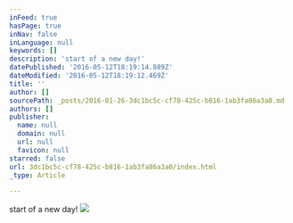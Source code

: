 ```yaml
---
inFeed: true
hasPage: true
inNav: false
inLanguage: null
keywords: []
description: 'start of a new day!'
datePublished: '2016-05-12T18:19:14.889Z'
dateModified: '2016-05-12T18:19:12.469Z'
title: ''
author: []
sourcePath: _posts/2016-01-26-3dc1bc5c-cf78-425c-b816-1ab3fa86a3a0.md
authors: []
publisher:
  name: null
  domain: null
  url: null
  favicon: null
starred: false
url: 3dc1bc5c-cf78-425c-b816-1ab3fa86a3a0/index.html
_type: Article

---
```

start of a new day!
![](https://the-grid-user-content.s3-us-west-2.amazonaws.com/7fdf30fa-303e-4c71-bbfe-af6259978441.jpg)